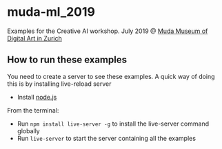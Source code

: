 # muda-ml_2019

Examples for the Creative AI workshop. July 2019 @ [Muda Museum of Digital Art in Zurich](https://muda.co/)

## How to run these examples

You need to create a server to see these examples.
A quick way of doing this is by installing live-reload server

- Install [node.js](https://nodejs.org/)

From the terminal: 
- Run ```npm install live-server -g``` to install the live-server command globally
- Run ```live-server``` to start the server containing all the examples
